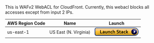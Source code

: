 This is WAFv2 WebACL for CloudFront.
Currently, this webacl blocks all accesses except from input 2 IPs.

| AWS Region Code | Name | Launch |
| --- | --- | --- 
| us-east-1 |US East (N. Virginia)| [![cloudformation-launch-stack](../images/cloudformation-launch-stack.png)](https://console.aws.amazon.com/cloudformation/home?region=us-east-1#/stacks/new?stackName=wafv2-webacl-for-cloudfront&templateURL=https://s3.amazonaws.com/wp-training-resource-k247/refarch-wordpress-modified/wafv2/create-aws-wafv2-webacl.yaml) 
